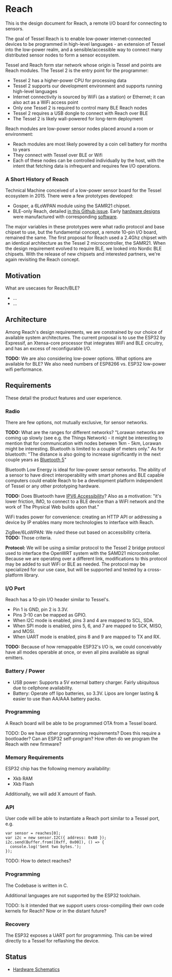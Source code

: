 # Reach

This is the design document for Reach, a remote I/O board for connecting to sensors.

The goal of Tessel Reach is to enable low-power internet-connected devices to be programmed in high-level languages - an extension of Tessel into the low-power realm, and a sensible/accessible way to connect many distributed sensor nodes to form a sensor ecosystem.

Tessel and Reach form star network whose origin is Tessel and points are Reach modules. The Tessel 2 is the entry point for the programmer:

* Tessel 2 has a higher-power CPU for processing data
* Tessel 2 supports our development environment and supports running high-level languages
* Internet connectivity is sourced by WiFi (as a station) or Ethernet; it can also act as a WiFi access point
* Only one Tessel 2 is required to control many BLE Reach nodes
* Tessel 2 requires a USB dongle to connect with Reach over BLE
* The Tessel 2 is likely wall-powered for long-term deployment

Reach modules are low-power sensor nodes placed around a room or environment:

* Reach modules are most likely powered by a coin cell battery for months to years
* They connect with Tessel over BLE or Wifi
* Each of these nodes can be controlled individually by the host, with the intent that fetching data is infrequent and requires few I/O operations.

### A Short History of Reach

Technical Machine conceived of a low-power sensor board for the Tessel ecosystem in 2015. There were a few prototypes developed:

* Gosper, a 6LoWPAN module using the SAMR21 chipset.
* BLE-only Reach, detailed [in this Github issue](https://github.com/tessel/project/issues/142). Early [hardware designs](https://github.com/tessel/reach-nrf51822-hardware) were manufactured with corresponding [software](https://github.com/tessel/reach-nrf51822).

The major variables in these prototypes were what radio protocol and base chipset to use, but the fundamental concept, a remote 10-pin I/O board, remained the same. The first proposal for Reach used a 2.4Ghz chipset with an identical architecture as the Tessel 2 microcontroller, the SAMR21. When the design requirement evolved to require BLE, we looked into Nordic BLE chipsets. With the release of new chipsets and interested partners, we're again revisiting the Reach concept.

## Motivation

What are usecases for Reach/BLE?

* ...
* ...

## Architecture

Among Reach's design requirements, we are constrained by our choice of available system architectures. The current proposal is to use the ESP32 by Expressif, an Xtensa-core processor that integrates WiFi and BLE circuitry, and has an excess of reconfigurable I/O. 

**TODO:** We are also considering low-power options. What options are available for BLE? We also need numbers of ESP8266 vs. ESP32 low-power wifi performance.

## Requirements

These detail the product features and user experience.

### Radio

There are few options, not mutually exclusive, for sensor networks.

**TODO:** What are the ranges for different networks? "Lorawan networks are coming up slowly (see e.g. the Things Network) - it might be interesting to mention that for communication with nodes between 1km - 5km, Lorawan might be interesting. Bluetooth is limited to a couple of meters only." As for bluetooth: "The distance is also going to increase significantly in the next couple years as [Bluetooth 5](https://www.bluetooth.com/news/pressreleases/2016/06/16/-bluetooth5-quadruples-rangedoubles-speedincreases-data-broadcasting-capacity-by-800)"

Bluetooth Low Energy is ideal for low-power sensor networks. The ability of a sensor to have direct interoperability with smart phones and BLE capable computers could enable Reach to be a development platform independent of Tessel or any other prototyping hardware. 

**TODO:** Does Bluetooth have [IPV6 Accessibility](http://www.nordicsemi.com/eng/News/News-releases/Product-Related-News/Nordic-Semiconductor-IPv6-over-Bluetooth-Smart-protocol-stack-for-nRF51-Series-SoCs-enables-small-low-cost-ultra-low-power-Internet-of-Things-applications)? Also as a motivation: "it's lower friction, IMO, to connect to a BLE device than a WiFI network and the work of The Physical Web builds upon that."

WiFi trades power for convenience: creating an HTTP API or addressing a device by IP enables many more technologies to interface with Reach.

ZigBee/6LoWPAN: We ruled these out based on accessibility criteria. **TODO:** Those criteria.

**Protocol:** We will be using a similar protocol to the Tessel 2 bridge protocol used to interface the OpenWRT system with the SAMD21 microcontroller. Because we are operating over a different link, modifications to this protocol may be added to suit WiFi or BLE as needed. The protocol may be specialized for our use case, but will be supported and tested by a cross-platform library.

### I/O Port

Reach has a 10-pin I/O header similar to Tessel's.

* Pin 1 is GND, pin 2 is 3.3V.
* Pins 3-10 can be mapped as GPIO.
* When I2C mode is enabled, pins 3 and 4 are mapped to SCL, SDA.
* When SPI mode is enabled, pins 5, 6, and 7 are mapped to SCK, MISO, and MOSI.
* When UART mode is enabled, pins 8 and 9 are mapped to TX and RX.

**TODO:** Because of how remappable ESP32's I/O is, we could conceivably have all modes operable at once, or even all pins available as signal emitters.

### Battery / Power

* USB power: Supports a 5V external battery charger. Fairly ubiquitous due to cellphone availability.
* Battery: Operate off lipo batteries, so 3.3V. Lipos are longer lasting & easier to use than AA/AAA battery packs.

### Programming

A Reach board will be able to be programmed OTA from a Tessel board. 

TODO: Do we have other programming requirements? Does this require a bootloader? Can an ESP32 self-program? How often do we program the Reach with new firmware?

### Memory Requirements

ESP32 chip has the following memory availability:

* Xkb RAM
* Xkb Flash

Additionally, we will add X amount of flash.

### API

User code will be able to instantiate a Reach port similar to a Tessel port, e.g.

```
var sensor = reaches[0];
var i2c = new sensor.I2C({ address: 0xA0 });
i2c.send(Buffer.from([0xff, 0x00]), () => {
  console.log('Sent two bytes.');
});
```

TODO: How to detect reaches?

### Programming

The Codebase is written in C.

Additional languages are not supported by the ESP32 toolchain.

TODO: Is it intended that we support users cross-compiling their own code kernels for Reach? Now or in the distant future?

### Recovery

The ESP32 exposes a UART port for programming. This can be wired directly to a Tessel for reflashing the device.

## Status

* [Hardware Schematics](github.com/jiahuang/reach-esp32)
